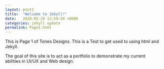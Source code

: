 ```yaml
---
layout: post1
title:  "Welcome to Jekyll!"
date:   2020-02-29 12:59:50 +0000
categories: jekyll update
permalink: Page1.html
---
```

This is Page 1 of Tones Designs. This is a Test to get used to using html and Jekyll. 


The goal of this site is to act as a portfolio to demonstrate my current abilities in UI/UX and Web design.


